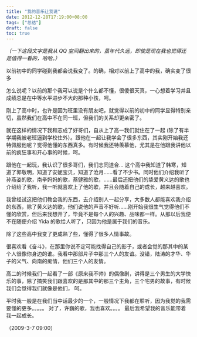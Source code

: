 ```yaml
---
title: "我的音乐让我说"
date: 2012-12-28T17:19:00+08:00
tags: ["总结"] 
draft: false
toc: true
---
```


_（一下这段文字是我从 QQ 空间翻出来的，虽年代久远，即使是现在我也觉得还是值得一看的，哈哈。）_

以前初中的同学碰到我都会说我变了。的确，相对以前上了高中的我，确实变了很多

怎么说呢？以前的那个我可以说是个什么都不懂，很傻很天真，一心想着学习并且成绩总是在中等水平进步不大的那种小孩，呵。

刚上了高中时，也许是因为班里没有朋友吧，就觉得以前的初中的同学显得特别亲切，虽然我们在高中不在同一班，但我们的关系却更亲密了。

就在这样的情况下我和志成了好哥们，自从上了高一我们就住在了一起 (除了有半学期我被老班逼到学校住外）。跟他在一起让我学会了很多东西，其实刚开始我还特佩服他呢？觉得他懂的东西真多。有时候我还特羡慕他，尤其是在他跟我讲他以前的疯狂事和开心事的时候，呵。

跟他在一起玩，我认识了很多哥们，我们志同道合… 这个高中我知道了韩寒，知道了郭敬明，知道了安妮宝贝，知道了沧月……看了不少书。同时他们介绍我听了孙燕姿的歌，南拳妈妈的歌，蔡健雅的歌，……最后还把他们的挚爱黄义达的歌也介绍给了我听，我一听就喜欢上了他的歌，并且会随着自己的成长，越来越喜欢。

我曾经试这把他们教会我的东西，去介绍别人一起分享，大多数人都能喜欢我介绍的东西，除了黄义达的歌，他们说他的声音不好听……刚开始我很生气觉得他们不懂的欣赏，但后来我想开了，毕竟不是每个人的兴趣、品味都一样。从那以后我便不在随便介绍 Yida 的歌给人听了，只因为他是属于我们的音乐。

除了这些高中我变了更成熟了些，懂得了很多人情事故。

很喜欢看《奋斗》，在那里你说不定可能找得自己的影子，或者会觉的那其中的某个人很像你身边的谁。我看中那部片子中那三个人的友谊。没错，陆涛的才华、华子的义气、向南的痴情，他们三个人的友情。

 高二的时候我们一起看了一部《原来我不帅》的偶像剧，讲得是三个男生的大学快乐的事，除了搞笑我们跟喜欢的是那其中的那三个主角，三个宅男的故事，有时候我们会觉得我们就像是他们， 呵。

 平时我一般是在我们当中话最少的一个，一般情况下我都在聆听，因为我觉的我需要懂的更多。。。。。 对了，许巍的歌，我也喜欢。。。。 最后我希望我的音乐能带着我一起成长。

（2009-3-7 09:00）